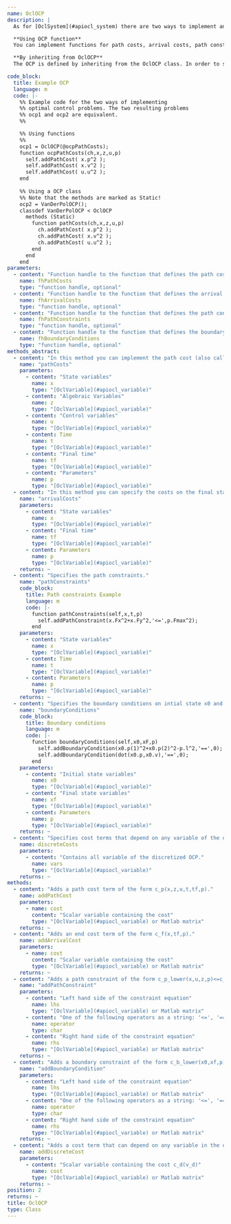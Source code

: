 ```yaml
--- 
name: OclOCP
description: |
  As for [OclSystem](#apiocl_system) there are two ways to implement an optimal control problem (OCP) The functional and the object oriented approach. If you do not implemented some of the functions or methods they default to zero cost for the cost functions or an empty constraints array for path constraints and boundary conditions.

  **Using OCP function**
  You can implement functions for path costs, arrival costs, path constraints, boundary conditions. Pass function handles/pointers to these function to the constructor of OclOCP to create an optimal control problem. For information about the signature of these functions look at the definitions of the abstract methods.

  **By inheriting from OclOCP**
  The OCP is defined by inheriting from the OclOCP class. In order to specify cost functions and boundary conditions you have to implement the corresponding methods. 

code_block:
  title: Example OCP
  language: m
  code: |-
    %% Example code for the two ways of implementing
    %% optimal control problems. The two resulting problems
    %% ocp1 and ocp2 are equivalent.
    %%

    %% Using functions
    %%
    ocp1 = OclOCP(@ocpPathCosts);
    function ocpPathCosts(ch,x,z,u,p)
      self.addPathCost( x.p^2 );
      self.addPathCost( x.v^2 );
      self.addPathCost( u.u^2 );
    end
    
    %% Using a OCP class
    %% Note that the methods are marked as Static!
    ocp2 = VanDerPolOCP();
    classdef VanDerPolOCP < OclOCP
      methods (Static)
        function pathCosts(ch,x,z,u,p)
          ch.addPathCost( x.p^2 );
          ch.addPathCost( x.v^2 );
          ch.addPathCost( u.u^2 );
        end
      end
    end
parameters: 
  - content: "Function handle to the function that defines the path costs. The signature of the corresponding function can be seen in the abstract methods definition."
    name: fhPathCosts
    type: "function handle, optional"
  - content: "Function handle to the function that defines the arrival costs. The signature of the corresponding function can be seen in the abstract methods definition."
    name: fhArrivalCosts
    type: "function handle, optional"
  - content: "Function handle to the function that defines the path constraints. The signature of the corresponding function can be seen in the abstract methods definition."
    name: fhPathConstraints
    type: "function handle, optional"
  - content: "Function handle to the function that defines the boundary conditions. The signature of the corresponding function can be seen in the abstract methods definition."
    name: fhBoundaryConditions
    type: "function handle, optional"
methods_abstract: 
  - content: "In this method you can implement the path cost (also called Lagrange cost or intermediate cost) function."
    name: "pathCosts"
    parameters: 
      - content: "State variables"
        name: x
        type: "[OclVariable](#apiocl_variable)"
      - content: "Algebraic Variables"
        name: z
        type: "[OclVariable](#apiocl_variable)"
      - content: "Control variables"
        name: u
        type: "[OclVariable](#apiocl_variable)"
      - content: Time
        name: t
        type: "[OclVariable](#apiocl_variable)"
      - content: "Final time"
        name: tf
        type: "[OclVariable](#apiocl_variable)"
      - content: "Parameters"
        name: p
        type: "[OclVariable](#apiocl_variable)"
  - content: "In this method you can specify the costs on the final state (also called Mayer terms)."
    name: "arrivalCosts"
    parameters: 
      - content: "State variables"
        name: x
        type: "[OclVariable](#apiocl_variable)"
      - content: "Final time"
        name: tf
        type: "[OclVariable](#apiocl_variable)"
      - content: Parameters
        name: p
        type: "[OclVariable](#apiocl_variable)"
    returns: ~
  - content: "Specifies the path constraints."
    name: "pathConstraints"
    code_block:
      title: Path constraints Example
      language: m
      code: |-
        function pathConstraints(self,x,t,p)
          self.addPathConstraint(x.Fx^2+x.Fy^2,'<=',p.Fmax^2);
        end
    parameters: 
      - content: "State variables"
        name: x
        type: "[OclVariable](#apiocl_variable)"
      - content: Time
        name: t
        type: "[OclVariable](#apiocl_variable)"
      - content: Parameters
        name: p
        type: "[OclVariable](#apiocl_variable)"
    returns: ~
  - content: "Specifies the boundary conditions on intial state x0 and final state xf."
    name: "boundaryConditions"
    code_block:
      title: Boundary conditions
      language: m
      code: |-
        function boundaryConditions(self,x0,xF,p)
          self.addBoundaryCondition(x0.p(1)^2+x0.p(2)^2-p.l^2,'==',0);
          self.addBoundaryCondition(dot(x0.p,x0.v),'==',0);
        end
    parameters: 
      - content: "Initial state variables"
        name: x0
        type: "[OclVariable](#apiocl_variable)"
      - content: "Final state variables"
        name: xf
        type: "[OclVariable](#apiocl_variable)"
      - content: Parameters
        name: p
        type: "[OclVariable](#apiocl_variable)"
    returns: ~
  - content: "Specifies cost terms that depend on any variable of the discretized problem which is a non-linear program (NLP)."
    name: discreteCosts
    parameters: 
      - content: "Contains all variable of the discretized OCP."
        name: vars
        type: "[OclVariable](#apiocl_variable)"
    returns: ~
methods: 
  - content: "Adds a path cost term of the form c_p(x,z,u,t,tf,p)."
    name: addPathCost
    parameters: 
      - name: cost
        content: "Scalar variable containing the cost"
        type: "[OclVariable](#apiocl_variable) or Matlab matrix"
    returns: ~
  - content: "Adds an end cost term of the form c_f(x,tf,p)."
    name: addArrivalCost
    parameters: 
      - name: cost
        content: "Scalar variable containing the cost"
        type: "[OclVariable](#apiocl_variable) or Matlab matrix"
    returns: ~
  - content: "Adds a path constraint of the form c_p_lower(x,u,z,p)<=c_p(x,u,z,p)<=c_p_upper(x,u,z,p) to the optimal control problem."
    name: "addPathConstraint"
    parameters: 
      - content: "Left hand side of the constraint equation"
        name: lhs
        type: "[OclVariable](#apiocl_variable) or Matlab matrix"
      - content: "One of the following operators as a string: '<=', '==', '>='"
        name: operator
        type: char
      - content: "Right hand side of the constraint equation"
        name: rhs
        type: "[OclVariable](#apiocl_variable) or Matlab matrix"
    returns: ~
  - content: "Adds a boundary constraint of the form c_b_lower(x0,xf,p)<=c_b(x0,xf,p)<=c_b_upper(x0,xf,p) that can depend on the initial and final states to the optimal control problem."
    name: "addBoundaryCondition"
    parameters: 
      - content: "Left hand side of the constraint equation"
        name: lhs
        type: "[OclVariable](#apiocl_variable) or Matlab matrix"
      - content: "One of the following operators as a string: '<=', '==', '>='"
        name: operator
        type: char
      - content: "Right hand side of the constraint equation"
        name: rhs
        type: "[OclVariable](#apiocl_variable) or Matlab matrix"
    returns: ~
  - content: "Adds a cost term that can depend on any variable in the discretized optimal control problem."
    name: addDiscreteCost
    parameters: 
      - content: "Scalar variable containing the cost c_d(v_d)"
        name: cost
        type: "[OclVariable](#apiocl_variable) or Matlab matrix"
    returns: ~
position: 2
returns: ~
title: OclOCP
type: Class
---
```

